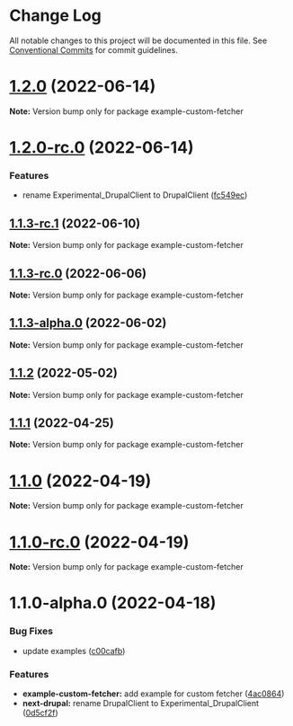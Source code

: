 # Change Log

All notable changes to this project will be documented in this file.
See [Conventional Commits](https://conventionalcommits.org) for commit guidelines.

# [1.2.0](https://github.com/chapter-three/next-drupal/compare/example-custom-fetcher@1.2.0-rc.0...example-custom-fetcher@1.2.0) (2022-06-14)

**Note:** Version bump only for package example-custom-fetcher





# [1.2.0-rc.0](https://github.com/chapter-three/next-drupal/compare/example-custom-fetcher@1.1.3-rc.1...example-custom-fetcher@1.2.0-rc.0) (2022-06-14)


### Features

* rename Experimental_DrupalClient to DrupalClient ([fc549ec](https://github.com/chapter-three/next-drupal/commit/fc549ecab94a5a1e67f38b4e951351365adbb1f5))





## [1.1.3-rc.1](https://github.com/chapter-three/next-drupal/compare/example-custom-fetcher@1.1.3-rc.0...example-custom-fetcher@1.1.3-rc.1) (2022-06-10)

**Note:** Version bump only for package example-custom-fetcher





## [1.1.3-rc.0](https://github.com/chapter-three/next-drupal/compare/example-custom-fetcher@1.1.3-alpha.0...example-custom-fetcher@1.1.3-rc.0) (2022-06-06)

**Note:** Version bump only for package example-custom-fetcher





## [1.1.3-alpha.0](https://github.com/chapter-three/next-drupal/compare/example-custom-fetcher@1.1.2...example-custom-fetcher@1.1.3-alpha.0) (2022-06-02)

**Note:** Version bump only for package example-custom-fetcher





## [1.1.2](https://github.com/chapter-three/next-drupal/compare/example-custom-fetcher@1.1.1...example-custom-fetcher@1.1.2) (2022-05-02)

**Note:** Version bump only for package example-custom-fetcher





## [1.1.1](https://github.com/chapter-three/next-drupal/compare/example-custom-fetcher@1.1.0...example-custom-fetcher@1.1.1) (2022-04-25)

**Note:** Version bump only for package example-custom-fetcher





# [1.1.0](https://github.com/chapter-three/next-drupal/compare/example-custom-fetcher@1.1.0-rc.0...example-custom-fetcher@1.1.0) (2022-04-19)

**Note:** Version bump only for package example-custom-fetcher





# [1.1.0-rc.0](https://github.com/chapter-three/next-drupal/compare/example-custom-fetcher@1.1.0-alpha.0...example-custom-fetcher@1.1.0-rc.0) (2022-04-19)

**Note:** Version bump only for package example-custom-fetcher





# 1.1.0-alpha.0 (2022-04-18)


### Bug Fixes

* update examples ([c00cafb](https://github.com/chapter-three/next-drupal/commit/c00cafbf3c667265fd6f0478164808664f778433))


### Features

* **example-custom-fetcher:** add example for custom fetcher ([4ac0864](https://github.com/chapter-three/next-drupal/commit/4ac0864da97dc4f952e2e9898dafd5ec7f9f0f18))
* **next-drupal:** rename DrupalClient to Experimental_DrupalClient ([0d5cf2f](https://github.com/chapter-three/next-drupal/commit/0d5cf2f44b503a2d8e61eee19146fd5b797356ab))
